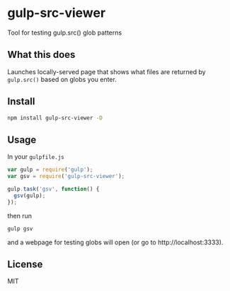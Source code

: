 # gulp-src-viewer

Tool for testing gulp.src() glob patterns

## What this does

Launches locally-served page that shows what files are returned by `gulp.src()` based on globs you enter.

## Install

```bash
npm install gulp-src-viewer -D
```

## Usage

In your `gulpfile.js`

```js
var gulp = require('gulp');
var gsv = require('gulp-src-viewer');

gulp.task('gsv', function() {
  gsv(gulp);
});
```

then run

```bash
gulp gsv
```

and a webpage for testing globs will open (or go to http://localhost:3333).

## License

MIT